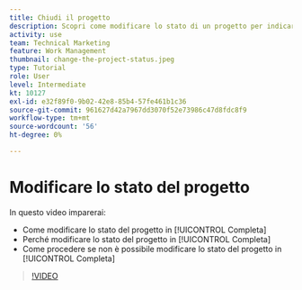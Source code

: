 ```yaml
---
title: Chiudi il progetto
description: Scopri come modificare lo stato di un progetto per indicare il completamento del lavoro.
activity: use
team: Technical Marketing
feature: Work Management
thumbnail: change-the-project-status.jpeg
type: Tutorial
role: User
level: Intermediate
kt: 10127
exl-id: e32f89f0-9b02-42e8-85b4-57fe461b1c36
source-git-commit: 961627d42a7967dd3070f52e73986c47d8fdc8f9
workflow-type: tm+mt
source-wordcount: '56'
ht-degree: 0%

---
```


# Modificare lo stato del progetto

In questo video imparerai:

* Come modificare lo stato del progetto in [!UICONTROL Completa]
* Perché modificare lo stato del progetto in [!UICONTROL Completa]
* Come procedere se non è possibile modificare lo stato del progetto in [!UICONTROL Completa]

>[!VIDEO](https://video.tv.adobe.com/v/3419336/?quality=12&learn=on)
